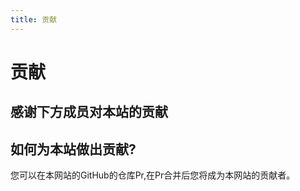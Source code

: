```yaml
---
title: 贡献
---
```

<script setup>
import { VPTeamMembers } from 'vitepress/theme'

const members = [
  {
    avatar: '/Image/QingFeng.png',
    name: 'QingFeng',
    title: '主开发者',
    org: 'XtremeWave',
    orgLink: 'https://github.com/XtremeWave',
    links: [
      { icon: 'github', link: 'https://github.com/QingFeng-awa' }
    ]
  },
  {
    avatar: '/Image/LezaiYa1.png',
    name: 'LezaiYa1',
    title: '开发者',
    links: [
      { icon: 'github', link: 'https://github.com/LezaiYa1' }
    ]
  },
  {
    avatar: '/Image/Slok7565.png',
    name: 'Slok7565',
    title: '贡献者',
    org: 'XtremeWave',
    orgLink: 'https://github.com/XtremeWave',
    links: [
      { icon: 'github', link: 'https://github.com/Slok7565' }
    ]
  }
]
</script>

# 贡献
## 感谢下方成员对本站的贡献

<div align="center">
<VPTeamMembers size="medium" :members="members" />
</div>

## 如何为本站做出贡献?
您可以在本网站的GitHub的仓库Pr,在Pr合并后您将成为本网站的贡献者。

